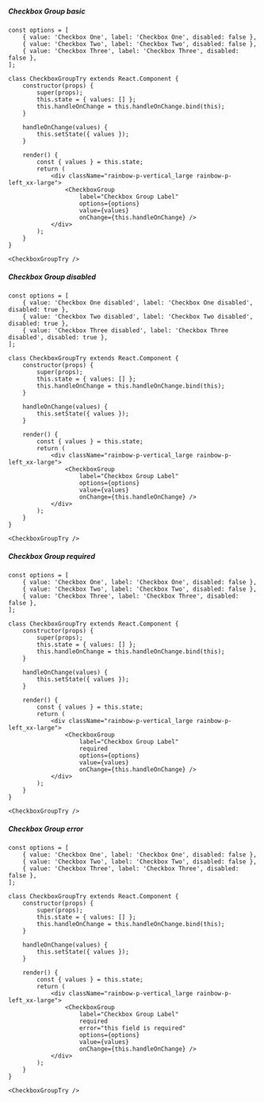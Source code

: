 ##### Checkbox Group basic
    const options = [
        { value: 'Checkbox One', label: 'Checkbox One', disabled: false },
        { value: 'Checkbox Two', label: 'Checkbox Two', disabled: false },
        { value: 'Checkbox Three', label: 'Checkbox Three', disabled: false },
    ];

    class CheckboxGroupTry extends React.Component {
        constructor(props) {
            super(props);
            this.state = { values: [] };
            this.handleOnChange = this.handleOnChange.bind(this);
        }

        handleOnChange(values) {
            this.setState({ values });
        }

        render() {
            const { values } = this.state;
            return (
                <div className="rainbow-p-vertical_large rainbow-p-left_xx-large">
                    <CheckboxGroup
                        label="Checkbox Group Label"
                        options={options}
                        value={values}
                        onChange={this.handleOnChange} />
                </div>
            );
        }
    }

    <CheckboxGroupTry />


##### Checkbox Group disabled
    const options = [
        { value: 'Checkbox One disabled', label: 'Checkbox One disabled', disabled: true },
        { value: 'Checkbox Two disabled', label: 'Checkbox Two disabled', disabled: true },
        { value: 'Checkbox Three disabled', label: 'Checkbox Three disabled', disabled: true },
    ];

    class CheckboxGroupTry extends React.Component {
        constructor(props) {
            super(props);
            this.state = { values: [] };
            this.handleOnChange = this.handleOnChange.bind(this);
        }

        handleOnChange(values) {
            this.setState({ values });
        }

        render() {
            const { values } = this.state;
            return (
                <div className="rainbow-p-vertical_large rainbow-p-left_xx-large">
                    <CheckboxGroup
                        label="Checkbox Group Label"
                        options={options}
                        value={values}
                        onChange={this.handleOnChange} />
                </div>
            );
        }
    }

    <CheckboxGroupTry />


##### Checkbox Group required
    const options = [
        { value: 'Checkbox One', label: 'Checkbox One', disabled: false },
        { value: 'Checkbox Two', label: 'Checkbox Two', disabled: false },
        { value: 'Checkbox Three', label: 'Checkbox Three', disabled: false },
    ];

    class CheckboxGroupTry extends React.Component {
        constructor(props) {
            super(props);
            this.state = { values: [] };
            this.handleOnChange = this.handleOnChange.bind(this);
        }

        handleOnChange(values) {
            this.setState({ values });
        }

        render() {
            const { values } = this.state;
            return (
                <div className="rainbow-p-vertical_large rainbow-p-left_xx-large">
                    <CheckboxGroup
                        label="Checkbox Group Label"
                        required
                        options={options}
                        value={values}
                        onChange={this.handleOnChange} />
                </div>
            );
        }
    }

    <CheckboxGroupTry />

##### Checkbox Group error
    const options = [
        { value: 'Checkbox One', label: 'Checkbox One', disabled: false },
        { value: 'Checkbox Two', label: 'Checkbox Two', disabled: false },
        { value: 'Checkbox Three', label: 'Checkbox Three', disabled: false },
    ];

    class CheckboxGroupTry extends React.Component {
        constructor(props) {
            super(props);
            this.state = { values: [] };
            this.handleOnChange = this.handleOnChange.bind(this);
        }

        handleOnChange(values) {
            this.setState({ values });
        }

        render() {
            const { values } = this.state;
            return (
                <div className="rainbow-p-vertical_large rainbow-p-left_xx-large">
                    <CheckboxGroup
                        label="Checkbox Group Label"
                        required
                        error="this field is required"
                        options={options}
                        value={values}
                        onChange={this.handleOnChange} />
                </div>
            );
        }
    }

    <CheckboxGroupTry />

